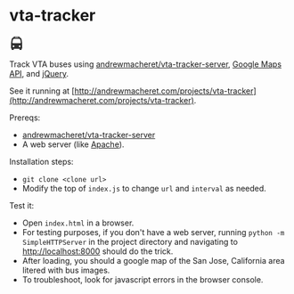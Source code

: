 # vta-tracker

![Bus image](bus.png?raw=true "Bus image")

Track VTA buses using [andrewmacheret/vta-tracker-server](https://github.com/andrewmacheret/vta-tracker-server), [Google Maps API](https://developers.google.com/maps/), and [jQuery](https://jquery.com/).

See it running at [http://andrewmacheret.com/projects/vta-tracker](http://andrewmacheret.com/projects/vta-tracker).

Prereqs:
* [andrewmacheret/vta-tracker-server](https://github.com/andrewmacheret/vta-tracker-server)
* A web server (like [Apache](https://httpd.apache.org/)).

Installation steps:
* `git clone <clone url>`
* Modify the top of `index.js` to change `url` and `interval` as needed.

Test it:
* Open `index.html` in a browser.
 * For testing purposes, if you don't have a web server, running `python -m SimpleHTTPServer` in the project directory and navigating to [http://localhost:8000](http://localhost:8000) should do the trick.
* After loading, you should a google map of the San Jose, California area litered with bus images.
* To troubleshoot, look for javascript errors in the browser console.

